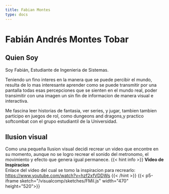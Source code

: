 ```yaml
---
title: Fabian Montes
type: docs
---
```


# Fabián Andrés Montes Tobar

## Quien Soy
Soy Fabián, Estudiante de Ingenieria de Sistemas.

Teniendo un fino interes en la manera que se puede percibir el mundo, resulta de lo mas interesante aprender como se puede transmitir por una pantalla todas esas percepciones que se sienten en el mundo real, poder transimitir con una imagen un sin fin de informacion de manera visual e interactiva.

Me fascina leer historias de fantasia, ver series, y jugar, tambien tambien participo en juegos de rol, como dungeons and dragons,y practico softcombat con el grupo estudiantil de la Universidad.

## Ilusion visual
Como una pequeña Ilusion visual decidi recrear un video que encontre en su momento, aunque no se logro recrear el sonido del metronomo, el movimiento y efecto que genera igual permanece. 
{{< hint info >}}
**Video de Inspiracion**  
Enlace del video del cual se tomo la inspiracion para recrearlo: https://www.youtube.com/watch?v=hzf2xfVDDWs
{{< /hint >}}
{{< p5-iframe sketch="/visualcomp/sketches/FMil.js" width="470" height="520">}}
